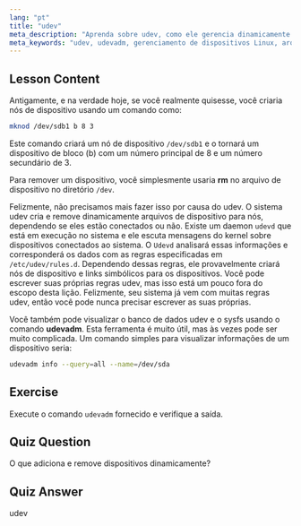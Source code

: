 ```yaml
---
lang: "pt"
title: "udev"
meta_description: "Aprenda sobre udev, como ele gerencia dinamicamente arquivos de dispositivo Linux e use udevadm. Entenda a criação de nós de dispositivo para iniciantes."
meta_keywords: "udev, udevadm, gerenciamento de dispositivos Linux, arquivos de dispositivo, tutorial Linux, Linux para iniciantes, regras udev, guia Linux"
---
```


## Lesson Content

Antigamente, e na verdade hoje, se você realmente quisesse, você criaria nós de dispositivo usando um comando como:

```bash
mknod /dev/sdb1 b 8 3
```

Este comando criará um nó de dispositivo `/dev/sdb1` e o tornará um dispositivo de bloco (b) com um número principal de 8 e um número secundário de 3.

Para remover um dispositivo, você simplesmente usaria **rm** no arquivo de dispositivo no diretório `/dev`.

Felizmente, não precisamos mais fazer isso por causa do udev. O sistema udev cria e remove dinamicamente arquivos de dispositivo para nós, dependendo se eles estão conectados ou não. Existe um daemon `udevd` que está em execução no sistema e ele escuta mensagens do kernel sobre dispositivos conectados ao sistema. O `Udevd` analisará essas informações e corresponderá os dados com as regras especificadas em `/etc/udev/rules.d`. Dependendo dessas regras, ele provavelmente criará nós de dispositivo e links simbólicos para os dispositivos. Você pode escrever suas próprias regras udev, mas isso está um pouco fora do escopo desta lição. Felizmente, seu sistema já vem com muitas regras udev, então você pode nunca precisar escrever as suas próprias.

Você também pode visualizar o banco de dados udev e o sysfs usando o comando **udevadm**. Esta ferramenta é muito útil, mas às vezes pode ser muito complicada. Um comando simples para visualizar informações de um dispositivo seria:

```bash
udevadm info --query=all --name=/dev/sda
```

## Exercise

Execute o comando `udevadm` fornecido e verifique a saída.

## Quiz Question

O que adiciona e remove dispositivos dinamicamente?

## Quiz Answer

udev

